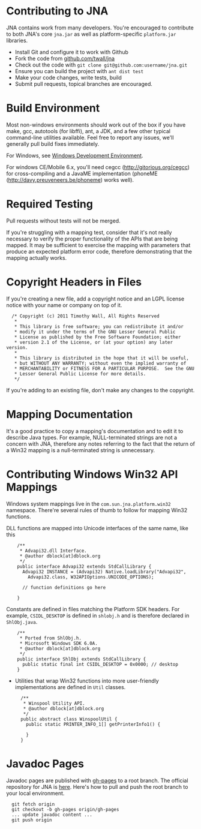 Contributing to JNA
===================

JNA contains work from many developers. You're encouraged to contribute to both JNA's core `jna.jar` as well as platform-specific `platform.jar` libraries.

- Install Git and configure it to work with Github
- Fork the code from [github.com/twall/jna](https://github.com/twall/jna)
- Check out the code with `git clone git@github.com:username/jna.git`
- Ensure you can build the project with `ant dist test`
- Make your code changes, write tests, build
- Submit pull requests, topical branches are encouraged.

Build Environment
=================
Most non-windows environments should work out of the box if you have make, gcc, autotools (for libffi), ant, a JDK, and a few other typical command-line utilities available.  Feel free to report any issues, we'll generally pull build fixes immediately.

For Windows, see [Windows Development Environment](WindowsDevelopmentEnvironment.md).

For windows CE/Mobile 6.x, you'll need cegcc (http://gitorious.org/cegcc) for
cross-compiling and a JavaME implementation (phoneME (http://davy.preuveneers.be/phoneme) works well).

Required Testing
================

Pull requests without tests will not be merged.

If you're struggling with a mapping test, consider that it's not really necessary to verify the proper functionality of the APIs that are being mapped. It may be sufficient to exercise the mapping with parameters that produce an expected platform error code, therefore demonstrating that the mapping actually works.

Copyright Headers in Files
==========================

If you're creating a new file, add a copyright notice and an LGPL license notice with your name or company on top of it.

      /* Copyright (c) 2011 Timothy Wall, All Rights Reserved
       * 
       * This library is free software; you can redistribute it and/or
       * modify it under the terms of the GNU Lesser General Public
       * License as published by the Free Software Foundation; either
       * version 2.1 of the License, or (at your option) any later version.
       * 
       * This library is distributed in the hope that it will be useful,
       * but WITHOUT ANY WARRANTY; without even the implied warranty of
       * MERCHANTABILITY or FITNESS FOR A PARTICULAR PURPOSE.  See the GNU
       * Lesser General Public License for more details.  
       */

If you're adding to an existing file, don't make any changes to the copyright.

Mapping Documentation
=====================

It's a good practice to copy a mapping's documentation and to edit it to describe Java types. For example, NULL-terminated strings are not a concern with JNA, therefore any notes referring to the fact that the return of a Win32 mapping is a null-terminated string is unnecessary.

Contributing Windows Win32 API Mappings
=======================================

Windows system mappings live in the `com.sun.jna.platform.win32` namespace. There're several rules of thumb to follow for mapping Win32 functions.

DLL functions are mapped into Unicode interfaces of the same name, like this

        /**
         * Advapi32.dll Interface.
         * @author dblock[at]dblock.org
         */
        public interface Advapi32 extends StdCallLibrary {
          Advapi32 INSTANCE = (Advapi32) Native.loadLibrary("Advapi32", 
            Advapi32.class, W32APIOptions.UNICODE_OPTIONS);

          // function definitions go here

        }

Constants are defined in files matching the Platform SDK headers. For example, `CSIDL_DESKTOP` is defined in `shlobj.h` and is therefore declared in `ShlObj.java`.

        /**
         * Ported from ShlObj.h.
         * Microsoft Windows SDK 6.0A.
         * @author dblock[at]dblock.org
         */
        public interface ShlObj extends StdCallLibrary {
          public static final int CSIDL_DESKTOP = 0x0000; // desktop
        }

* Utilities that wrap Win32 functions into more user-friendly implementations are defined in `Util` classes.

        /**
         * Winspool Utility API.
         * @author dblock[at]dblock.org
         */
        public abstract class WinspoolUtil {
          public static PRINTER_INFO_1[] getPrinterInfo1() {
            
          }
        }

Javadoc Pages
=============

Javadoc pages are published with [gh-pages](http://pages.github.com/) to a root branch. The official repository for JNA is [here](http://twall.github.com/jna). Here's how to pull and push the root branch to your local environment.

      git fetch origin
      git checkout -b gh-pages origin/gh-pages
      ... update javadoc content ...
      git push origin


